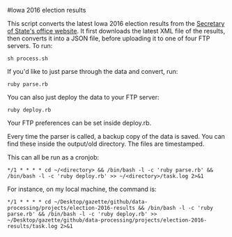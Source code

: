 #Iowa 2016 election results

This script converts the latest Iowa 2016 election results from the [Secretary of State's office website](http://electionresultsiowa.com/xml/index.html). It first downloads the latest XML file of the results, then converts it into a JSON file, before uploading it to one of four FTP servers. To run:
	
	sh process.sh

If you'd like to just parse through the data and convert, run:

	ruby parse.rb

You can also just deploy the data to your FTP server:

	ruby deploy.rb

Your FTP preferences can be set inside deploy.rb.

Every time the parser is called, a backup copy of the data is saved. You can find these inside the output/old directory. The files are timestamped.

This can all be run as a cronjob:
	
	*/1 * * * * cd ~/<directory> && /bin/bash -l -c 'ruby parse.rb' && /bin/bash -l -c 'ruby deploy.rb' >> ~/<directory>/task.log 2>&1

For instance, on my local machine, the command is:

	*/1 * * * * cd ~/Desktop/gazette/github/data-processing/projects/election-2016-results && /bin/bash -l -c 'ruby parse.rb' && /bin/bash -l -c 'ruby deploy.rb' >> ~/Desktop/gazette/github/data-processing/projects/election-2016-results/task.log 2>&1